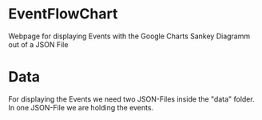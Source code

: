 # EventFlowChart
Webpage for displaying Events with the Google Charts Sankey Diagramm out of a JSON File

# Data

For displaying the Events we need two JSON-Files inside the "data" folder. 
In one JSON-File we are holding the events.

